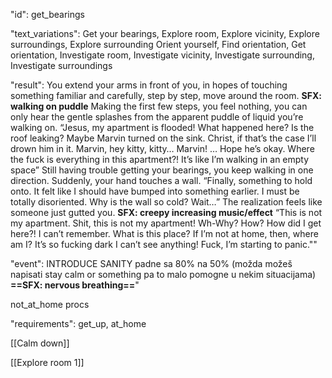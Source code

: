 "id": get_bearings

"text_variations":
Get your bearings, Explore room, Explore vicinity, Explore surroundings, Explore surrounding Orient yourself, Find orientation, Get orientation, Investigate room, Investigate vicinity, Investigate surrounding, Investigate surroundings

"result":
You extend your arms in front of you, in hopes of touching something familiar and carefully, step by step, move around the room. **SFX: walking on puddle** Making the first few steps, you feel nothing, you can only hear the gentle splashes from the apparent puddle of liquid you’re walking on. “Jesus, my apartment is flooded! What happened here? Is the roof leaking? Maybe Marvin turned on the sink. Christ, if that’s the case I’ll drown him in it. Marvin, hey kitty, kitty… Marvin! … Hope he’s okay. Where the fuck is everything in this apartment?! It’s like I’m walking in an empty space” Still having trouble getting your bearings, you keep walking in one direction. Suddenly, your hand touches a wall. “Finally, something to hold onto. It felt like I should have bumped into something earlier. I must be totally disoriented. Why is the wall so cold? Wait…” The realization feels like someone just gutted you. **SFX: creepy increasing music/effect** “This is not my apartment. Shit, this is not my apartment! Wh-Why? How? How did I get here?! <grunts> I can’t remember. What is this place? If I’m not at home, then, where am I? It’s so fucking dark I can’t see anything! Fuck, I’m starting to panic.""

"event":
INTRODUCE SANITY padne sa 80% na 50% (možda možeš napisati stay calm or something pa to malo pomogne u nekim situacijama) **==SFX: nervous breathing==**"

not_at_home procs

"requirements": get_up, at_home

[[Calm down]]

[[Explore room 1]]


